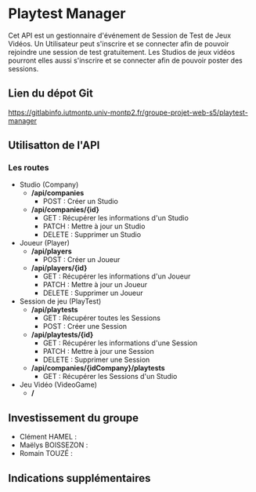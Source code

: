 # Playtest Manager

Cet API est un gestionnaire d'événement de Session de Test de Jeux Vidéos. Un Utilisateur peut s'inscrire et se connecter afin de pouvoir rejoindre une session de test gratuitement. Les Studios de jeux vidéos pourront elles aussi s'inscrire et se connecter afin de pouvoir poster des sessions.

## Lien du dépot Git

https://gitlabinfo.iutmontp.univ-montp2.fr/groupe-projet-web-s5/playtest-manager

## Utilisatton de l'API

### Les routes

- Studio (Company)
    - **/api/companies**
        - POST : Créer un Studio
    - **/api/companies/{id}**
        - GET : Récupérer les informations d'un Studio
        - PATCH : Mettre à jour un Studio
        - DELETE : Supprimer un Studio
- Joueur (Player)
    - **/api/players**
        - POST : Créer un Joueur
    - **/api/players/{id}**
        - GET : Récupérer les informations d'un Joueur
        - PATCH : Mettre à jour un Joueur
        - DELETE : Supprimer un Joueur
- Session de jeu (PlayTest)
    - **/api/playtests**
        - GET : Récupérer toutes les Sessions
        - POST : Créer une Session
    - **/api/playtests/{id}**
        - GET : Récupérer les informations d'une Session
        - PATCH : Mettre à jour une Session
        - DELETE : Supprimer une Session
    - **/api/companies/{idCompany}/playtests**
        - GET : Récupérer les Sessions d'un Studio
- Jeu Vidéo (VideoGame)
    - **/**

## Investissement du groupe

- Clément HAMEL : 
- Maëlys BOISSEZON : 
- Romain TOUZÉ : 

## Indications supplémentaires

